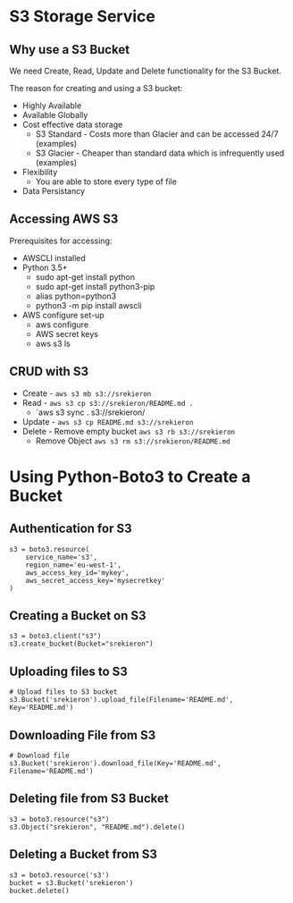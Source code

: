 # S3 Storage Service

## Why use a S3 Bucket
We need Create, Read, Update and Delete functionality for the S3 Bucket.

The reason for creating and using a S3 bucket:
 - Highly Available
 - Available Globally
 - Cost effective data storage
    - S3 Standard - Costs more than Glacier and can be accessed 24/7 (examples)
    - S3 Glacier - Cheaper than standard data which is infrequently used (examples)
 - Flexibility
    - You are able to store every type of file 
 - Data Persistancy

## Accessing AWS S3
Prerequisites for accessing:
- AWSCLI installed
- Python 3.5+
  - sudo apt-get install python
  - sudo apt-get install python3-pip
  - alias python=python3
  - python3 -m pip install awscli
- AWS configure set-up
    - aws configure
    - AWS secret keys
    - aws s3 ls

## CRUD with S3
- Create - `aws s3 mb s3://srekieron`
- Read - `aws s3 cp s3://srekieron/README.md . `
    - `aws s3 sync . s3://srekieron/
- Update - `aws s3 cp README.md s3://srekieron`
- Delete - Remove empty bucket `aws s3 rb s3://srekieron`
    - Remove Object `aws s3 rm s3://srekieron/README.md`

# Using Python-Boto3 to Create a Bucket
## Authentication for S3
```
s3 = boto3.resource(
    service_name='s3',
    region_name='eu-west-1',
    aws_access_key_id='mykey',
    aws_secret_access_key='mysecretkey'
)
```

## Creating a Bucket on S3
```
s3 = boto3.client("s3")
s3.create_bucket(Bucket="srekieron")
```
## Uploading files to S3
```
# Upload files to S3 bucket
s3.Bucket('srekieron').upload_file(Filename='README.md', Key='README.md')
```

## Downloading File from S3
```
# Download file
s3.Bucket('srekieron').download_file(Key='README.md', Filename='README.md')
```

## Deleting file from S3 Bucket
```
s3 = boto3.resource("s3")
s3.Object("srekieron", "README.md").delete()
```
## Deleting a Bucket from S3
```
s3 = boto3.resource('s3')
bucket = s3.Bucket('srekieron')
bucket.delete()
```
